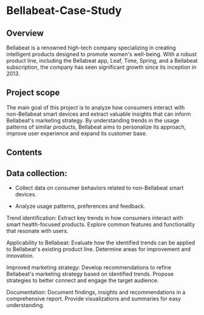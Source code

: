 # Bellabeat-Case-Study
## Overview

Bellabeat is a renowned high-tech company specializing in creating intelligent products designed to promote women's well-being. With a robust product line, including the Bellabeat app, Leaf, Time, Spring, and a Bellabeat subscription, the company has seen significant growth since its inception in 2013.

## Project scope
The main goal of this project is to analyze how consumers interact with non-Bellabeat smart devices and extract valuable insights that can inform Bellabeat's marketing strategy. By understanding trends in the usage patterns of similar products, Bellabeat aims to personalize its approach, improve user experience and expand its customer base.

## Contents

## Data collection:
* Collect data on consumer behaviors related to non-Bellabeat smart devices.
- Analyze usage patterns, preferences and feedback.

Trend identification:
Extract key trends in how consumers interact with smart health-focused products.
Explore common features and functionality that resonate with users.

Applicability to Bellabeat:
Evaluate how the identified trends can be applied to Bellabeat's existing product line.
Determine areas for improvement and innovation.

Improved marketing strategy:
Develop recommendations to refine Bellabeat's marketing strategy based on identified trends.
Propose strategies to better connect and engage the target audience.

Documentation:
Document findings, insights and recommendations in a comprehensive report.
Provide visualizations and summaries for easy understanding.
